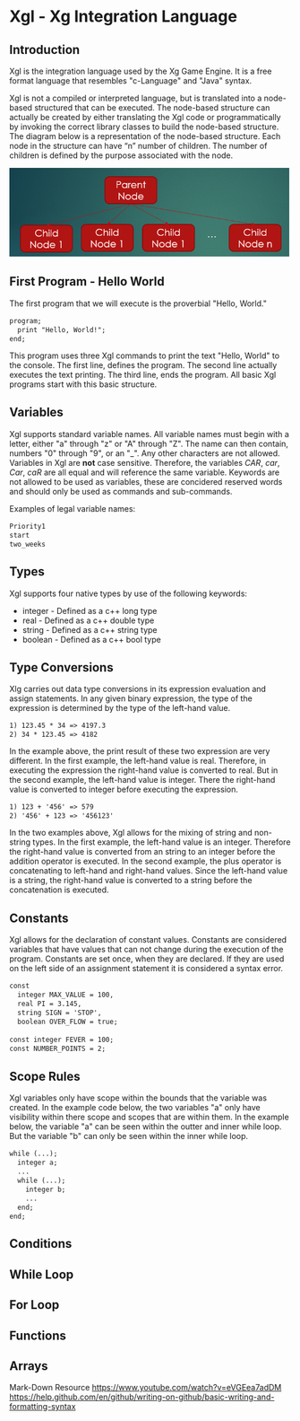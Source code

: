 # Xgl - Xg Integration Language

## Introduction

Xgl is the integration language used by the Xg Game Engine.  It is a free format language that resembles "c-Language" and "Java" syntax.  

Xgl is not a compiled or interpreted language, but is translated into a node-based structured that can be executed.  The node-based structure can actually be created by either translating the Xgl code or programmatically by invoking the correct library classes to build the node-based structure.  The diagram below is a representation of the node-based structure.  Each node in the structure can have “n” number of children.  The number of children is defined by the purpose associated with the node.  

<img src="images/SampleNodeBased.PNG" width=500>

## First Program - Hello World

The first program that we will execute is the proverbial "Hello, World."

```
program;
  print "Hello, World!";
end;
```
This program uses three Xgl commands to print the text "Hello, World" to the console.  The first line, defines the program.  The second line actually executes the text printing.  The third line, ends the program.  All basic Xgl programs start with this basic structure.  

## Variables 

Xgl supports standard variable names.  All variable names must begin with a letter, either "a" through "z" or "A" through "Z".  The name can then contain, numbers "0" through "9", or an "_".  Any other characters are not allowed.  Variables in Xgl are **not** case sensitive.  Therefore, the variables *CAR*, *car*, *Car*, *caR* are all equal and will reference the same variable.  Keywords are not allowed to be used as variables, these are concidered reserved words and should only be used as commands and sub-commands.

Examples of legal variable names:

```
Priority1
start
two_weeks
```

## Types

Xgl supports four native types by use of the following keywords:

- integer - Defined as a c++ long type
- real - Defined as a c++ double type
- string - Defined as a c++ string type
- boolean - Defined as a c++ bool type

## Type Conversions

Xlg carries out data type conversions in its expression evaluation and assign statements.  In any given binary expression, the type of the expression is determined by the type of the left-hand value.

```
1) 123.45 * 34 => 4197.3
2) 34 * 123.45 => 4182
```

In the example above, the print result of these two expression are very different.  In the first example, the left-hand value is real.  Therefore, in executing the expression the right-hand value is converted to real.  But in the second example, the left-hand value is integer.  There the right-hand value is converted to integer before executing the expression.

```
1) 123 + '456' => 579
2) '456' + 123 => '456123'
```

In the two examples above, Xgl allows for the mixing of string and non-string types.  In the first example, the left-hand value is an integer.  Therefore the right-hand value is converted from an  string to an integer before the addition operator is executed.  In the second example, the plus operator is concatenating to left-hand and right-hand values.  Since the left-hand value is a string, the right-hand value is converted to a string before the concatenation is executed.

## Constants

Xgl allows for the declaration of constant values.  Constants are considered variables that have values that can not change during the execution of the program.  Constants are set once, when they are declared.  If they are used on the left side of an assignment statement it is considered a syntax error.

```
const
  integer MAX_VALUE = 100,
  real PI = 3.145,
  string SIGN = 'STOP',
  boolean OVER_FLOW = true;
	
const integer FEVER = 100;
const NUMBER_POINTS = 2;
```

## Scope Rules

Xgl variables only have scope within the bounds that the variable was created.  In the example code below, the two variables "a" only have visibility within there scope and scopes that are within them.  In the example below, the variable "a" can be seen within the outter and inner while loop.  But the variable "b" can only be seen within the inner while loop.

```
while (...);
  integer a;
  ...
  while (...);
    integer b;
    ...
  end;
end;
```

## Conditions

## While Loop

## For Loop

## Functions

## Arrays

Mark-Down Resource
https://www.youtube.com/watch?v=eVGEea7adDM
https://help.github.com/en/github/writing-on-github/basic-writing-and-formatting-syntax
